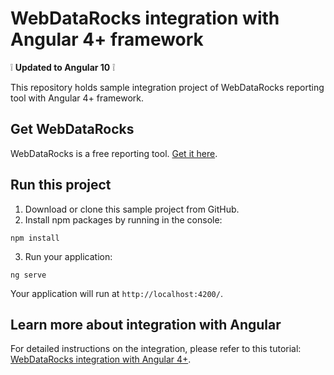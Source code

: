 # WebDataRocks integration with Angular 4+ framework

:grey_exclamation: **Updated to Angular 10** :grey_exclamation:

This repository holds sample integration project of WebDataRocks reporting tool with Angular 4+ framework.

## Get WebDataRocks

WebDataRocks is a free reporting tool. [Get it here](https://www.webdatarocks.com/get-webdatarocks/).

## Run this project

1. Download or clone this sample project from GitHub.
2. Install npm packages by running in the console:
```
npm install
```
3. Run your application:
```
ng serve
```
Your application will run at `http://localhost:4200/`.

## Learn more about integration with Angular

For detailed instructions on the integration, please refer to this tutorial: [WebDataRocks integration with Angular 4+](https://www.webdatarocks.com/doc/integration-with-angular/).
